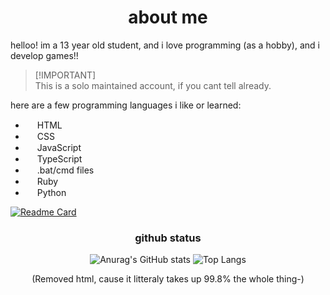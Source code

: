 <!DOCTYPE html>
<html>
<body>
  <div align="center">
    <h1>about me</h1>
  </div>
</body>

helloo! im a 13 year old student, and i love programming (as a hobby), and i develop games!!  
> [!IMPORTANT]\
> This is a solo maintained account, if you cant tell already.  

here are a few programming languages i like or learned:  

- <img src="https://cdn.simpleicons.org/html5/E34F26" height="15"> HTML
- <img src="https://cdn.simpleicons.org/css3/1572B6" height="15"> CSS
- <img src="https://cdn.simpleicons.org/javascript/F7DF1E" height="15"> JavaScript
- <img src="https://cdn.simpleicons.org/typescript/3178C6" height="15"> TypeScript
- <img src="https://upload.wikimedia.org/wikipedia/commons/8/87/Windows_logo_-_2021.svg" height="15"> .bat/cmd files
- <img src="https://cdn.simpleicons.org/ruby/CC342D" height="15"> Ruby
- <img src="https://cdn.simpleicons.org/python/3776AB" height="15"> Python

[![Readme Card](https://github-readme-stats.vercel.app/api/pin/?username=anuraghazra&repo=github-readme-stats&theme=transparent)](https://github.com/anuraghazra/github-readme-stats)

<div align="center">
  <h3>github status</h3>
  <img src="https://github-readme-stats.vercel.app/api?username=Originallityy&show_icons=true&theme=transparent" alt="Anurag's GitHub stats"/>
  <img src="https://github-readme-stats.vercel.app/api/top-langs/?username=Originallityy&layout=compact&langs_count=10&theme=transparent" alt="Top Langs"/>
  <p>(Removed html, cause it litteraly takes up 99.8% the whole thing-)</p>
</div>
